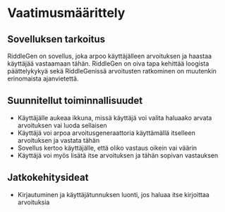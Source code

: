 # Vaatimusmäärittely

## Sovelluksen tarkoitus

RiddleGen on sovellus, joka arpoo käyttäjälleen arvoituksen ja haastaa käyttäjää vastaamaan tähän. 
RiddleGen on oiva tapa kehittää loogista päättelykykyä sekä RiddleGenissä arvoitusten ratkominen on muutenkin erinomaista ajanvietettä.

## Suunnitellut toiminnallisuudet

- Käyttäjälle aukeaa ikkuna, missä käyttäjä voi valita haluaako arvata arvoituksen vai luoda sellaisen
- Käyttäjä voi arpoa arvoitusgeneraattoria käyttämällä itselleen arvoituksen ja vastata tähän
- Sovellus kertoo käyttäjälle, että oliko vastaus oikein vai väärin
- Käyttäjä voi myös lisätä itse arvoituksen ja tähän sopivan vastauksen

## Jatkokehitysideat

- Kirjautuminen ja käyttäjätunnuksen luonti, jos haluaa itse kirjoittaa arvoituksia
